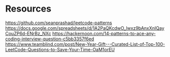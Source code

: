 
# Resources

https://github.com/seanprashad/leetcode-patterns
https://docs.google.com/spreadsheets/d/1A2PaQKcdwO_lwxz9bAnxXnIQayCouZP6d-ENrBz_NXc
https://hackernoon.com/14-patterns-to-ace-any-coding-interview-question-c5bb3357f6ed
https://www.teamblind.com/post/New-Year-Gift---Curated-List-of-Top-100-LeetCode-Questions-to-Save-Your-Time-OaM1orEU
